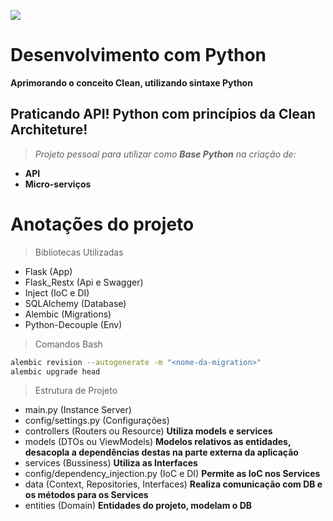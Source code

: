 ![](https://www.python.org/static/img/python-logo.png)
# Desenvolvimento com Python

**Aprimorando o conceito Clean, utilizando sintaxe Python**

## Praticando API! Python com princípios da Clean Architeture!

> *Projeto pessoal para utilizar como **Base Python** na criação de:*

- **API**
- **Micro-serviços**

# Anotações do projeto

> Bibliotecas Utilizadas
- Flask (App)
- Flask_Restx (Api e Swagger)
- Inject (IoC e DI)
- SQLAlchemy (Database)
- Alembic (Migrations)
- Python-Decouple (Env)

> Comandos Bash
```bash
alembic revision --autogenerate -m "<nome-da-migration>"
alembic upgrade head
```
> Estrutura de Projeto
- main.py (Instance Server)
- config/settings.py (Configurações)
- controllers (Routers ou Resource) **Utiliza models e services**
- models (DTOs ou ViewModels) **Modelos relativos as entidades, desacopla a dependências destas na parte externa da aplicação**
- services (Bussiness) **Utiliza as Interfaces**
- config/dependency_injection.py (IoC e DI) **Permite as IoC nos Services**
- data (Context, Repositories, Interfaces) **Realiza comunicação com DB e os métodos para os Services**
- entities (Domain) **Entidades do projeto, modelam o DB**


